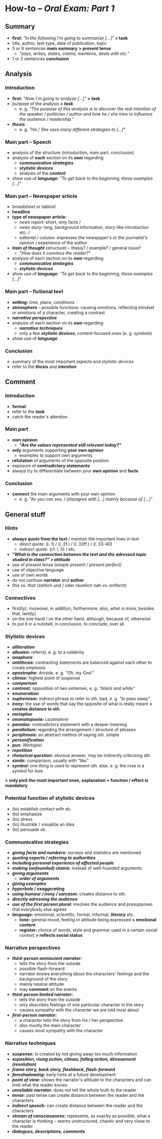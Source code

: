 # How-to – *Oral Exam: Part 1*

## Summary

- **first:** *"In the following I'm going to summarize [...]"* **> task**
- title, author, text type, date of publication, topic
- 5 or 6 sentences **main summary** **> present tense**
	- *"says, writes, states, claims, mentions, deals with etc."*
- 1 or 2 sentences **conclusion**

## Analysis

### Introduction
- **first:** *"Now I'm going to analyze [...]"* **> task**
- purpose of the analysis **> *task***
	- e. g. *"The purpose of this analysis is to discover the real intention of the speaker / politician / author and how he / she tries to influence the audience / readership."*
- ***thesis***
	- e. g. *"He / She uses many different strategies to [...]"*

### Main part – Speech
- analysis of the structure (introduction, main part, conclusion)
- analysis of **each** section on its **own** regarding:
	- ***communicative strategies***
	- ***stylistic devices***
	- analysis of the ***content***
- show use of ***language***: *"To get back to the beginning, these examples [...]"*

### Main part – Newspaper article
- *broadsheet* or *tabloid*
- **headline**
- **type of newspaper article:**
	- *news report:* short, only facts /
	- *news story:* long, background information, story-like introduction etc. /
	- *editorial / column:* expresses the newspaper's or the journalist's opinion / experience of the author
- ***train of thought*** (structure) – thesis? / example? / general issue?
	- *"How does it convince the reader?"*
- analysis of each section on its **own** regarding:
	- ***communicative strategies***
	- ***stylistic devices***
- show use of ***language***: *"To get back to the beginning, these examples [...]"*

### Main part – fictional text
- **setting:** time, place, conditions
- **atmosphere** – possible functions: causing emotions, reflecting mindset or emotions of a character, creating a contrast
- ***narrative perspective***
- analysis of each section on its **own** regarding:
	- ***narrative techniques***
	- only a few ***stylistic devices***, content-focused ones (e. g. *symbols*)
- show use of ***language***

### Conclusion
- summary of the most important aspects and *stylistic devices*
- refer to the ***thesis*** and ***intention***

## Comment

### Introduction
- **formal**
- refer to the ***task***
- catch the reader's attention

### Main part
- **own opinion**
	- ***"Are the values represented still relevant today?"***
- **only** arguments supporting **your own opinion**
	- examples to support own arguments
- **refutation** of arguments of the opposite position
- exposure of **contradictory statements**
- always try to differentiate between your **own opinion** and **facts**

### Conclusion
- **connect** the main arguments with your own opinion
	- e. g. *"As you can see, I (dis)agree with [...] mainly because of [...]"*

## General stuff

### Hints
- **always *quote* from the text** / mention the important lines in text
	- *direct quote:* (l. 1) / (l. 2f.) / (l. 33ff.) / (l. 33-40)
	- *indirect quote:* (cf. l. 5) / etc.
- ***"What is the connection between the text and the adressed topic studied in class?" > attitude***
- use of *present tense* *(simple present / present perfect)*
- use of objective language
- use of own words
- do not confuse **narrator** and **author**
- *this* vs. *that* (zeitlich und / oder räumlich nah vs. entfernt)

### Connectives
- first(ly), moreover, in addition, furthermore, also, what is more, besides that, last(ly)
- on the one hand / on the other hand, although, because of, otherwise
- to put it in a nutshell, in conclusion, to conclude, over all

### Stylistic devices
- ***alliteration***
- ***allusion:*** referral, e. g. to a celebrity
- ***anaphora***
- ***antithesis:*** contrasting statements are balanced against each other to create *emphasis*
- ***apostrophe:*** *Anrede*, e. g. *"Oh, my God."*
- ***climax:*** highest point of *suspense*
- ***comparison***
- ***contrast:*** opposition of two extremes, e. g. *"black and white"*
- ***enumeration***
- ***euphemism:*** indirect phrase to refer to sth. bad, e. g. *"to pass away"*
- ***irony:*** the use of words that say the opposite of what is really meant **> creates distance to sth.**
- ***metaphor***
- ***onomatopoeia:*** *Lautmalerei*
- ***paradox:*** contradictory statement with a deeper meaning
- ***parallelism:*** regarding the arrangement / structure of phrases
- ***periphrasis:*** an abstract methos of saying sth. simple
- ***personification***
- ***pun:*** *Wortspiel*
- ***repetition***
- ***rhetorical question:*** obvious answer, may be indirectly criticizing sth.
- ***simile:*** comparison, usually with *"like"*
- ***symbol:*** one thing is used to represent sth. else, e. g. the rose is a symbol for love

**> only pick the most important ones, explanation + function / effect is mandatory**

### Potential function of stylistic devices
- (to) establish contact with sb.
- (to) emphasize
- (to) stress
- (to) illustrate / visualize an idea
- (to) persuade sb.

### Communicative strategies
- ***giving facts and numbers:*** surveys and statistics are mentioned
- ***quoting experts / referring to authorities***
- ***including personal experience of affected people***
- ***making (unfounded) claims:*** instead of well-founded arguments
- ***giving arguments***
	- ***order of arguments***
- ***giving examples***
- ***hyperbole / exaggerating***
- ***using humour / irony / sarcasm:*** creates distance to sth.
- ***directly adressing the audience***
- ***use of the first person plural:*** involves the audience and presupposes that everybody else agrees
- ***language:*** emotional, scientific, formal, informal, ***literary*** etc.
	- **tone:** general mood, feeling or attitude being expressed **> emotional content**
	- **register:** choice of words, style and grammar used in a certain social context **> reflects social status**

### Narrative perspectives
- ***third-person omniscient narrator:***
	- tells the story from the outside
	- possible flash-forward
	- narrator knows everything about the characters' feelings and the background of the story
	- mainly neutral attitude
	- may **comment** on the events
- ***third-person limited narrator:***
	- tells the story from the outside
	- only describes feelings of one particular character in the story
	- causes sympathy with the character we are told most about
- ***first-person narrator:***
	- a character tells the story from his / her perspective
	- also mostly the main character
	- causes most sympathy with the character

### Narrative techniques
- ***suspense:*** is created by not giving away too much information
- ***exposition, rising action, climax, falling action, dénouement (resolution)***
- ***frame story, back story, flashback, flash-forward***
- ***foreshadowing:*** early hints at a future development
- ***point of view:*** shows the narrator's attitude to the characters and can limit what the reader knows
- ***unreliable narrator:*** does not tell the whole truth to the reader
- ***tense:*** past tense can create distance between the reader and the characters
- ***indirect speech:*** can create distance between the reader and the characters
- ***stream of consciousness:*** represents, as exactly as possible, what a character is thinking – seems unstructured, chaotic and very close to the reader
- ***dialogues, descriptions, comments***

<!--stackedit_data:
eyJoaXN0b3J5IjpbLTYzODM2NjY3MSwxMjA2MTc0NTc3LC0xOD
A2MTc3MjU5LC0xNTMzNDUwNzAzLC0yMDY3NjcwNzg3LDQ0MTkx
NTE4NywtMTA1NDQ1Mzg2NiwzNjIxMTg3NzAsLTIwNzIyMTgzOT
gsLTExNDAzODEzMzUsMTQ4MTg2MjA0NSwtMjA4MTQ3ODE0LC0y
MDgxNDc4MTQsLTY2MTk0OTkwNCwtNzQwNDYxMzU2LC0yNDAxMD
MzNDYsLTU1MTU3Nzc5NSwxMjc3Nzk1NzU3LDIwNDA2MjYwNTAs
NzM3ODk2ODQyXX0=
-->